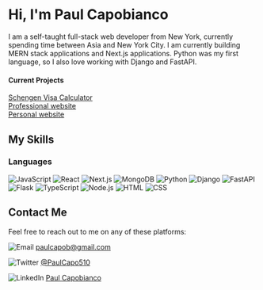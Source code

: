 # Hi, I'm Paul Capobianco
I am a self-taught full-stack web developer from New York, currently spending time between Asia and New York City. I am currently building MERN stack applications and Next.js applications. Python was my first language, so I also love working with Django and FastAPI. 
#### Current Projects
<a href="https://calculatevisa.com">Schengen Visa Calculator</a><br>
<a href="https://paulcapwebdev.com">Professional website</a><br>
<a href="https://paulcapo.com">Personal website</a>

## My Skills
### Languages 
![JavaScript](https://img.shields.io/badge/-JavaScript-F7DF1E?style=flat-square&logo=javascript&logoColor=black)
![React](https://img.shields.io/badge/-React-61DAFB?style=flat-square&logo=react&logoColor=black)
![Next.js](https://img.shields.io/badge/-Next.js-000000?style=flat-square&logo=next.js&logoColor=white)
![MongoDB](https://img.shields.io/badge/-MongoDB-47A248?style=flat-square&logo=mongodb&logoColor=white)
![Python](https://img.shields.io/badge/-Python-3776AB?style=flat-square&logo=python&logoColor=white)
![Django](https://img.shields.io/badge/-Django-092E20?style=flat-square&logo=django&logoColor=white)
![FastAPI](https://img.shields.io/badge/-FastAPI-009688?style=flat-square&logo=fastapi&logoColor=white)
![Flask](https://img.shields.io/badge/-Flask-000000?style=flat-square&logo=flask&logoColor=white)
![TypeScript](https://img.shields.io/badge/-TypeScript-3178C6?style=flat-square&logo=typescript&logoColor=white)
![Node.js](https://img.shields.io/badge/-Node.js-339933?style=flat-square&logo=node.js&logoColor=white)
![HTML](https://img.shields.io/badge/-HTML-E34F26?style=flat-square&logo=html5&logoColor=white)
![CSS](https://img.shields.io/badge/-CSS-1572B6?style=flat-square&logo=css3&logoColor=white)

## Contact Me

Feel free to reach out to me on any of these platforms:

<p>
  <img src="https://img.shields.io/badge/-Email-D14836?style=flat-square&logo=Gmail&logoColor=white" alt="Email" /> 
  <a href="mailto:paulcapob@gmail.com">paulcapob@gmail.com</a>
</p>
<p>
  <img src="https://img.shields.io/badge/-Twitter-1DA1F2?style=flat-square&logo=Twitter&logoColor=white" alt="Twitter" /> 
  <a href="https://twitter.com/PaulCapo510">@PaulCapo510</a>
</p>
<p>
  <img src="https://img.shields.io/badge/-LinkedIn-0077B5?style=flat-square&logo=Linkedin&logoColor=white" alt="LinkedIn" /> 
  <a href="https://www.linkedin.com/in/pcapobianco/">Paul Capobianco</a>
</p>
